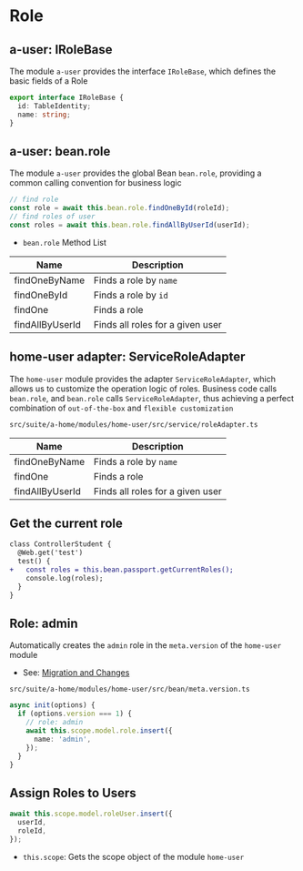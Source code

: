 # Role

## a-user: IRoleBase

The module `a-user` provides the interface `IRoleBase`, which defines the basic fields of a Role

``` typescript
export interface IRoleBase {
  id: TableIdentity;
  name: string;
}
```

## a-user: bean.role

The module `a-user` provides the global Bean `bean.role`, providing a common calling convention for business logic

``` typescript
// find role
const role = await this.bean.role.findOneById(roleId);
// find roles of user
const roles = await this.bean.role.findAllByUserId(userId);
```

* `bean.role` Method List

|Name|Description|
|--|--|
|findOneByName|Finds a role by `name`|
|findOneById|Finds a role by `id`|
|findOne|Finds a role|
|findAllByUserId|Finds all roles for a given user|

## home-user adapter: ServiceRoleAdapter

The `home-user` module provides the adapter `ServiceRoleAdapter`, which allows us to customize the operation logic of roles. Business code calls `bean.role`, and `bean.role` calls `ServiceRoleAdapter`, thus achieving a perfect combination of `out-of-the-box` and `flexible customization`

`src/suite/a-home/modules/home-user/src/service/roleAdapter.ts`

|Name|Description|
|--|--|
|findOneByName|Finds a role by `name`|
|findOne|Finds a role|
|findAllByUserId|Finds all roles for a given user|

## Get the current role

``` diff
class ControllerStudent {
  @Web.get('test')
  test() {
+   const roles = this.bean.passport.getCurrentRoles();
    console.log(roles);
  }
}  
```

## Role: admin

Automatically creates the `admin` role in the `meta.version` of the `home-user` module

- See: [Migration and Changes](../../essentials/api/version.md)

`src/suite/a-home/modules/home-user/src/bean/meta.version.ts`

``` typescript
async init(options) {
  if (options.version === 1) {
    // role: admin
    await this.scope.model.role.insert({
      name: 'admin',
    });
  }
}
```

## Assign Roles to Users

``` typescript
await this.scope.model.roleUser.insert({
  userId,
  roleId,
});
```

- `this.scope`: Gets the scope object of the module `home-user`
